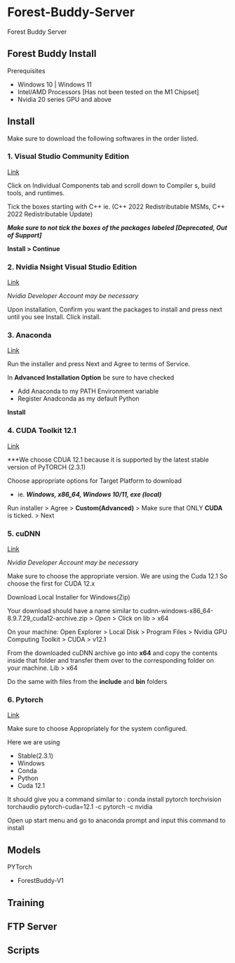 # Forest-Buddy-Server
Forest Buddy Server 

## Forest Buddy Install 
Prerequisites
- Windows 10 | Windows 11
- Intel/AMD Processors [Has not been tested on the M1 Chipset]
- Nvidia 20 series GPU and above

## Install
Make sure to download the following softwares in the order listed.

### 1. Visual Studio Community Edition 
[Link](https://visualstudio.microsoft.com/thank-you-downloading-visual-studio/?sku=Community&channel=Release&version=VS2022&source=VSLandingPage&passive=false&cid=2030)

Click on Individual Components tab and scroll down to Compiler s, build tools, and runtimes.

Tick the boxes starting with C++ ie. (C++ 2022 Redistributable MSMs, C++ 2022 Redistributable Update)

**_Make sure to not tick the boxes of the packages labeled [Deprecated, Out of Support]_**

**Install >  Continue**


### 2. Nvidia Nsight Visual Studio Edition 
[Link](https://developer.nvidia.com/nsight-visual-studio-edition)

*Nvidia Developer Account may be necessary*

Upon installation, Confirm you want the packages to install and press next until you see  Install. Click install.


### 3. Anaconda
[Link](https://www.anaconda.com/download/success)

Run the installer and press Next and Agree to terms of Service.

In **Advanced Installation Option** be sure to have checked 
- Add Anaconda to my PATH Environment variable
- Register Anadconda as my default Python

**Install**



### 4. CUDA Toolkit  12.1
[Link](https://developer.nvidia.com/cuda-12-1-0-download-archive)


***We choose CDUA 12.1 because it is supported by the latest stable version of PyTORCH (2.3.1)


Choose appropriate options for Target Platform to download
- ie. ***Windows, x86_64, Windows 10/11, exe (local)*** 

Run installer > Agree > **Custom(Advanced)** > Make sure that ONLY **CUDA** is ticked. > Next 


### 5. cuDNN
[Link](https://developer.nvidia.com/rdp/cudnn-archive)

*Nvidia Developer Account may be necessary*

Make sure to choose the appropriate version. We are using the Cuda 12.1 So choose the first for CUDA 12.x  

Download Local Installer for Windows(Zip)

Your download should have a name similar to cudnn-windows-x86_64-8.9.7.29_cuda12-archive.zip > *Open* > Click on lib > x64

On your machine: Open Explorer > Local Disk > Program Files > Nvidia GPU Computing Toolkit > CUDA > v12.1 

From the downloaded cuDNN archive go into **x64** and copy the contents inside that folder and transfer them over to the corresponding folder on your machine. Lib > x64

Do the same with files from the **include** and **bin** folders


### 6. Pytorch
[Link](https://pytorch.org/get-started/locally/)

Make sure to choose Appropriately for the system configured. 

Here we are using 
- Stable(2.3.1)
- Windows
- Conda
- Python
- Cuda 12.1

It should give you a command similar to :  conda install pytorch torchvision torchaudio pytorch-cuda=12.1 -c pytorch -c nvidia

Open up start menu and go to anaconda prompt and input this command to install





## Models
  PYTorch 
 - ForestBuddy-V1
   
## Training 


## FTP Server

## Scripts 

